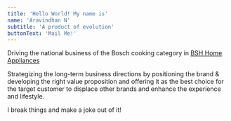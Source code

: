 ```yaml
---
title: 'Hello World! My name is'
name: 'Aravindhan N'
subtitle: 'A product of evolution'
buttonText: 'Mail Me!'
---
```


Driving the national business of the Bosch cooking category in [BSH Home Appliances](https://www.bsh-group.com/)

Strategizing the long-term business directions by positioning the brand & developing the right value proposition and offering it as the best choice for the target customer to displace other brands and enhance the experience and lifestyle.

I break things and make a joke out of it!
